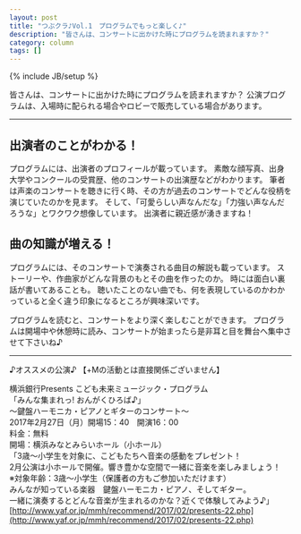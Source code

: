 ```yaml
---
layout: post
title: "つぶクラ♪Vol.1　プログラムでもっと楽しく♪"
description: "皆さんは、コンサートに出かけた時にプログラムを読まれますか？"
category: column
tags: []
---
```


{% include JB/setup %}

皆さんは、コンサートに出かけた時にプログラムを読まれますか？
公演プログラムは、入場時に配られる場合やロビーで販売している場合があります。

---

## 出演者のことがわかる！
プログラムには、出演者のプロフィールが載っています。
素敵な顔写真、出身大学やコンクールの受賞歴、他のコンサートの出演歴などがわかります。
筆者は声楽のコンサートを聴きに行く時、その方が過去のコンサートでどんな役柄を演じていたのかを見ます。
そして、「可愛らしい声なんだな」「力強い声なんだろうな」とワクワク想像しています。
出演者に親近感が湧きますね！

## 曲の知識が増える！
プログラムには、そのコンサートで演奏される曲目の解説も載っています。
ストーリーや、作曲家がどんな背景のもとその曲を作ったのか。
時には面白い裏話が書いてあることも。
聴いたことのない曲でも、何を表現しているのかわかっていると全く違う印象になるところが興味深いです。

プログラムを読むと、コンサートをより深く楽しむことができます。
プログラムは開場中や休憩時に読み、コンサートが始まったら是非耳と目を舞台へ集中させて下さいね♪

---

♪オススメの公演♪ <span class="inhibit">【+Mの活動とは直接関係ございません】</span>

横浜銀行Presents こども未来ミュージック・プログラム  
「みんな集まれっ! おんがくひろば♪」  
～鍵盤ハーモニカ・ピアノとギターのコンサート～  
2017年2月27日（月）開場15：40　開演16：00  
料金：無料  
開場：横浜みなとみらいホール（小ホール）  
「3歳～小学生を対象に、こどもたちへ音楽の感動をプレゼント！  
2月公演は小ホールで開催。響き豊かな空間で一緒に音楽を楽しみましょう！  
※対象年齢：3歳～小学生（保護者の方もご参加いただけます）  
みんなが知っている楽器　鍵盤ハーモニカ・ピアノ、そしてギター。  
一緒に演奏するとどんな音楽が生まれるのかな？近くで体験してみよう♪」  
[http://www.yaf.or.jp/mmh/recommend/2017/02/presents-22.php](http://www.yaf.or.jp/mmh/recommend/2017/02/presents-22.php)